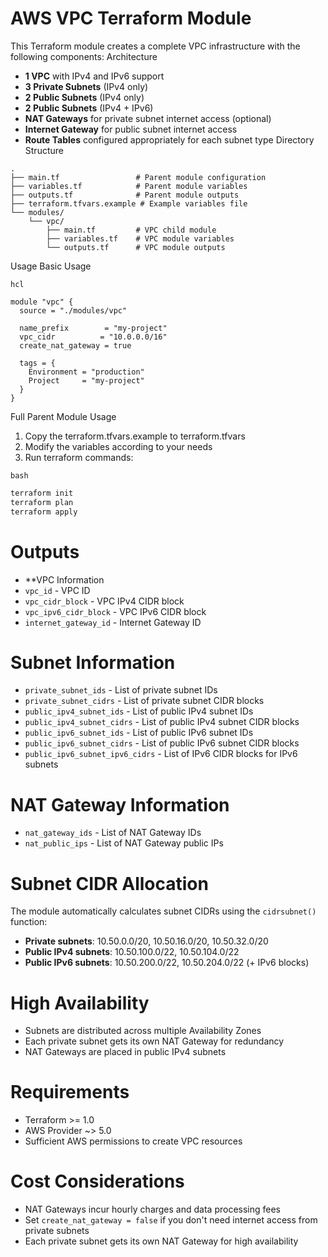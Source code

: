 # AWS VPC Terraform Module

This Terraform module creates a complete VPC infrastructure with the following components:
Architecture
* **1 VPC** with IPv4 and IPv6 support
* **3 Private Subnets** (IPv4 only)
* **2 Public Subnets** (IPv4 only)
* **2 Public Subnets** (IPv4 + IPv6)
* **NAT Gateways** for private subnet internet access (optional)
* **Internet Gateway** for public subnet internet access
* **Route Tables** configured appropriately for each subnet type
Directory Structure

```
.
├── main.tf                 # Parent module configuration
├── variables.tf            # Parent module variables
├── outputs.tf              # Parent module outputs
├── terraform.tfvars.example # Example variables file
└── modules/
    └── vpc/
        ├── main.tf         # VPC child module
        ├── variables.tf    # VPC module variables
        └── outputs.tf      # VPC module outputs
```

Usage
Basic Usage

```
hcl
```


```hcl
module "vpc" {
  source = "./modules/vpc"

  name_prefix        = "my-project"
  vpc_cidr          = "10.0.0.0/16"
  create_nat_gateway = true

  tags = {
    Environment = "production"
    Project     = "my-project"
  }
}
```

Full Parent Module Usage
1. Copy the terraform.tfvars.example to terraform.tfvars
2. Modify the variables according to your needs
3. Run terraform commands:

```
bash
```


```bash
terraform init
terraform plan
terraform apply
```

# Outputs
* **VPC Information
* `vpc_id` - VPC ID
* `vpc_cidr_block` - VPC IPv4 CIDR block
* `vpc_ipv6_cidr_block` - VPC IPv6 CIDR block
* `internet_gateway_id` - Internet Gateway ID
# Subnet Information
* `private_subnet_ids` - List of private subnet IDs
* `private_subnet_cidrs` - List of private subnet CIDR blocks
* `public_ipv4_subnet_ids` - List of public IPv4 subnet IDs
* `public_ipv4_subnet_cidrs` - List of public IPv4 subnet CIDR blocks
* `public_ipv6_subnet_ids` - List of public IPv6 subnet IDs
* `public_ipv6_subnet_cidrs` - List of public IPv6 subnet CIDR blocks
* `public_ipv6_subnet_ipv6_cidrs` - List of IPv6 CIDR blocks for IPv6 subnets
# NAT Gateway Information
* `nat_gateway_ids` - List of NAT Gateway IDs
* `nat_public_ips` - List of NAT Gateway public IPs
# Subnet CIDR Allocation
The module automatically calculates subnet CIDRs using the `cidrsubnet()` function:
* **Private subnets**: 10.50.0.0/20, 10.50.16.0/20, 10.50.32.0/20
* **Public IPv4 subnets**: 10.50.100.0/22, 10.50.104.0/22
* **Public IPv6 subnets**: 10.50.200.0/22, 10.50.204.0/22 (+ IPv6 blocks)
# High Availability
* Subnets are distributed across multiple Availability Zones
* Each private subnet gets its own NAT Gateway for redundancy
* NAT Gateways are placed in public IPv4 subnets
# Requirements
* Terraform >= 1.0
* AWS Provider ~> 5.0
* Sufficient AWS permissions to create VPC resources
# Cost Considerations
* NAT Gateways incur hourly charges and data processing fees
* Set `create_nat_gateway = false` if you don't need internet access from private subnets
* Each private subnet gets its own NAT Gateway for high availability

